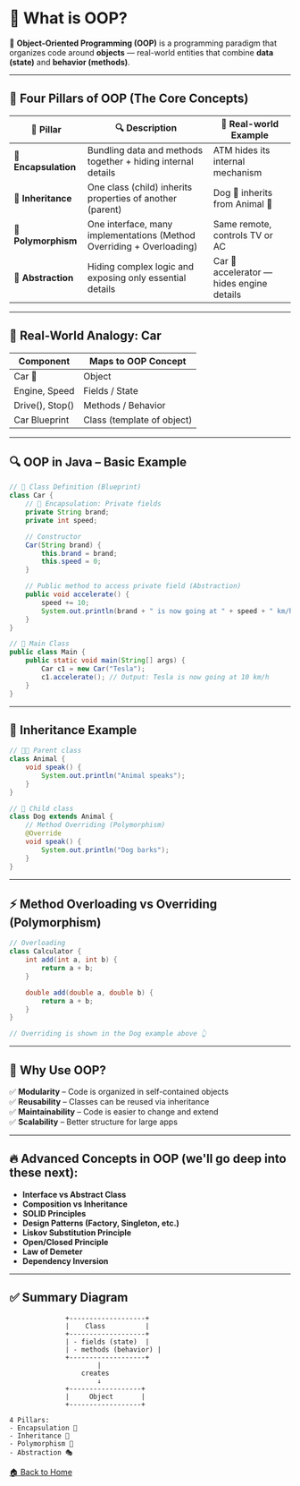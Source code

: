 # 🧩 What is OOP?

🧱 **Object-Oriented Programming (OOP)** is a programming paradigm that organizes code around **objects** — real-world entities that combine **data (state)** and **behavior (methods)**.

---

## 🎯 Four Pillars of OOP (The Core Concepts)

| 🧱 Pillar            | 🔍 Description                                                        | 🎯 Real-world Example                     |
| -------------------- | --------------------------------------------------------------------- | ----------------------------------------- |
| 🔐 **Encapsulation** | Bundling data and methods together + hiding internal details          | ATM hides its internal mechanism          |
| 🧬 **Inheritance**   | One class (child) inherits properties of another (parent)             | Dog 🐶 inherits from Animal 🐾            |
| 🧠 **Polymorphism**  | One interface, many implementations (Method Overriding + Overloading) | Same remote, controls TV or AC            |
| 🧱 **Abstraction**   | Hiding complex logic and exposing only essential details              | Car 🚗 accelerator — hides engine details |

---

## 🧠 Real-World Analogy: **Car**

| Component       | Maps to OOP Concept        |
| --------------- | -------------------------- |
| Car 🚗          | Object                     |
| Engine, Speed   | Fields / State             |
| Drive(), Stop() | Methods / Behavior         |
| Car Blueprint   | Class (template of object) |

---

## 🔍 OOP in Java – Basic Example

```java
// 🔧 Class Definition (Blueprint)
class Car {
    // 🔐 Encapsulation: Private fields
    private String brand;
    private int speed;

    // Constructor
    Car(String brand) {
        this.brand = brand;
        this.speed = 0;
    }

    // Public method to access private field (Abstraction)
    public void accelerate() {
        speed += 10;
        System.out.println(brand + " is now going at " + speed + " km/h");
    }
}

// 🚀 Main Class
public class Main {
    public static void main(String[] args) {
        Car c1 = new Car("Tesla");
        c1.accelerate(); // Output: Tesla is now going at 10 km/h
    }
}
```

---

## 🔄 Inheritance Example

```java
// 👨‍👧 Parent class
class Animal {
    void speak() {
        System.out.println("Animal speaks");
    }
}

// 🐶 Child class
class Dog extends Animal {
    // Method Overriding (Polymorphism)
    @Override
    void speak() {
        System.out.println("Dog barks");
    }
}
```

---

## ⚡ Method Overloading vs Overriding (Polymorphism)

```java
// Overloading
class Calculator {
    int add(int a, int b) {
        return a + b;
    }

    double add(double a, double b) {
        return a + b;
    }
}

// Overriding is shown in the Dog example above 👆
```

---

## 🧠 Why Use OOP?

✅ **Modularity** – Code is organized in self-contained objects  
✅ **Reusability** – Classes can be reused via inheritance  
✅ **Maintainability** – Code is easier to change and extend  
✅ **Scalability** – Better structure for large apps  

---

## 🔥 Advanced Concepts in OOP (we'll go deep into these next):

* **Interface vs Abstract Class**
* **Composition vs Inheritance**
* **SOLID Principles**
* **Design Patterns (Factory, Singleton, etc.)**
* **Liskov Substitution Principle**
* **Open/Closed Principle**
* **Law of Demeter**
* **Dependency Inversion**

---

## ✅ Summary Diagram

```
              +-------------------+
              |    Class          |
              +-------------------+
              | - fields (state)  |
              | - methods (behavior) |
              +-------------------+
                      |
                  creates
                      ↓
              +------------------+
              |     Object       |
              +------------------+

4 Pillars:
- Encapsulation 🔐
- Inheritance 🧬
- Polymorphism 🧠
- Abstraction 🎭
```
[🏠 Back to Home](../..)